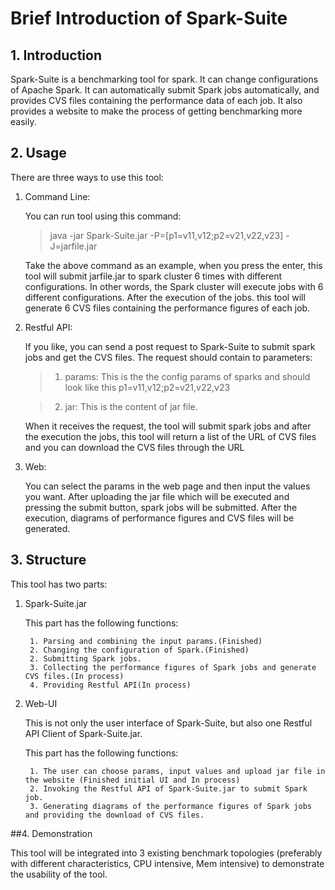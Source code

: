 # Brief Introduction of Spark-Suite

## 1. Introduction
Spark-Suite is a benchmarking tool for spark. It can change configurations of Apache Spark. It can automatically submit Spark jobs automatically, and provides CVS files containing the performance data of each job. It also provides a website to make the process of getting benchmarking more easily. 

## 2. Usage

There are three ways to use this tool: 

1. Command Line: 

	You can run tool using this command:
	
	> java -jar Spark-Suite.jar -P=[p1=v11,v12;p2=v21,v22,v23] -J=jarfile.jar 
	
	Take the above command as an example, when you press the enter, this tool will submit jarfile.jar to spark cluster 6 times with different configurations. In other words, the Spark cluster will execute jobs with 6 different configurations. After the execution of the jobs. this tool will generate 6 CVS files containing the performance figures of each job.


2. Restful API:   

	If you like, you can send a post request to Spark-Suite to submit spark jobs and get the CVS files. The request should contain to parameters:
	
	> 1. params: This is the the config params of sparks and should look like this p1=v11,v12;p2=v21,v22,v23

	> 2. jar: This is the content of jar file.
	
	When it receives the request, the tool will submit spark jobs and after the execution the jobs, this tool will return a list of the URL of CVS files and you can download the CVS files through the URL
	

3. Web:

	You can select the params in the web page and then input the values you want. After uploading the jar file which will be executed and pressing the submit button, spark jobs will be submitted. After the execution, diagrams of performance figures and CVS files will be generated.
	
## 3. Structure

This tool has two parts:

1. Spark-Suite.jar 

	This part has the following functions:
	
		1. Parsing and combining the input params.(Finished)
		2. Changing the configuration of Spark.(Finished)
		2. Submitting Spark jobs.
		3. Collecting the performance figures of Spark jobs and generate CVS files.(In process)
		4. Providing Restful API(In process)
		
2. Web-UI

	This is not only the user interface of Spark-Suite, but also one Restful API Client of Spark-Suite.jar.
	
	This part has the following functions:
	
		1. The user can choose params, input values and upload jar file in the website (Finished initial UI and In process)
		2. Invoking the Restful API of Spark-Suite.jar to submit Spark job.
		3. Generating diagrams of the performance figures of Spark jobs and providing the download of CVS files.

##4. Demonstration

This tool will be integrated into 3 existing benchmark topologies (preferably with different characteristics, CPU intensive, Mem intensive) to demonstrate the usability of the tool.
